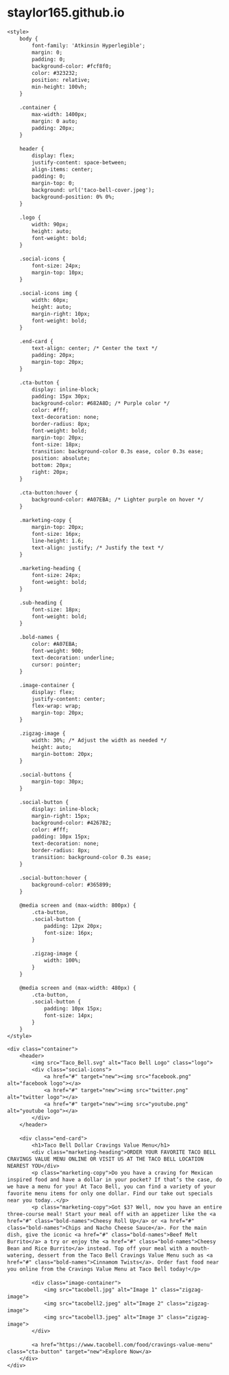 # staylor165.github.io
<!DOCTYPE html>
<html lang="en">
<head>
    <meta charset="UTF-8">
    <meta name="viewport" content="width=device-width, initial-scale=1.0">
    <title>Taco Bell Campaign</title>
    <link rel="preconnect" href="https://fonts.googleapis.com">
    <link rel="preconnect" href="https://fonts.gstatic.com" crossorigin>
    <link href="https://fonts.googleapis.com/css2?family=Atkinson+Hyperlegible:wght@400;700&display=swap" rel="stylesheet">

    <style>
        body {
            font-family: 'Atkinsin Hyperlegible';
            margin: 0;
            padding: 0;
            background-color: #fcf8f0; 
            color: #323232; 
            position: relative;
            min-height: 100vh;
        }

        .container {
            max-width: 1400px;
            margin: 0 auto;
            padding: 20px;
        }

        header {
            display: flex;
            justify-content: space-between;
            align-items: center;
            padding: 0;
            margin-top: 0;
            background: url('taco-bell-cover.jpeg');
            background-position: 0% 0%;
        }

        .logo {
            width: 90px;
            height: auto;
            font-weight: bold;
        }

        .social-icons {
            font-size: 24px;
            margin-top: 10px;
        }

        .social-icons img {
            width: 60px;
            height: auto;
            margin-right: 10px;
            font-weight: bold;
        }

        .end-card {
            text-align: center; /* Center the text */
            padding: 20px;
            margin-top: 20px;
        }

        .cta-button {
            display: inline-block;
            padding: 15px 30px;
            background-color: #682A8D; /* Purple color */
            color: #fff;
            text-decoration: none;
            border-radius: 8px;
            font-weight: bold;
            margin-top: 20px;
            font-size: 18px;
            transition: background-color 0.3s ease, color 0.3s ease;
            position: absolute;
            bottom: 20px;
            right: 20px;
        }

        .cta-button:hover {
            background-color: #A07EBA; /* Lighter purple on hover */
        }

        .marketing-copy {
            margin-top: 20px;
            font-size: 16px;
            line-height: 1.6;
            text-align: justify; /* Justify the text */
        }

        .marketing-heading {
            font-size: 24px;
            font-weight: bold;
        }

        .sub-heading {
            font-size: 18px;
            font-weight: bold;
        }

        .bold-names {
            color: #A07EBA;
            font-weight: 900;
            text-decoration: underline;
            cursor: pointer;
        }

        .image-container {
            display: flex;
            justify-content: center;
            flex-wrap: wrap;
            margin-top: 20px;
        }

        .zigzag-image {
            width: 30%; /* Adjust the width as needed */
            height: auto;
            margin-bottom: 20px;
        }

        .social-buttons {
            margin-top: 30px;
        }

        .social-button {
            display: inline-block;
            margin-right: 15px;
            background-color: #4267B2;
            color: #fff;
            padding: 10px 15px;
            text-decoration: none;
            border-radius: 8px;
            transition: background-color 0.3s ease;
        }

        .social-button:hover {
            background-color: #365899;
        }

        @media screen and (max-width: 800px) {
            .cta-button,
            .social-button {
                padding: 12px 20px;
                font-size: 16px;
            }

            .zigzag-image {
                width: 100%;
            }
        }

        @media screen and (max-width: 480px) {
            .cta-button,
            .social-button {
                padding: 10px 15px;
                font-size: 14px;
            }
        }
    </style>
</head>
<body>

    <div class="container">
        <header>
            <img src="Taco_Bell.svg" alt="Taco Bell Logo" class="logo">
            <div class="social-icons">
                <a href="#" target="new"><img src="facebook.png" alt="facebook logo"></a>
                <a href="#" target="new"><img src="twitter.png" alt="twitter logo"></a>
                <a href="#" target="new"><img src="youtube.png" alt="youtube logo"></a>
            </div>
        </header>

        <div class="end-card">
            <h1>Taco Bell Dollar Cravings Value Menu</h1>
            <div class="marketing-heading">ORDER YOUR FAVORITE TACO BELL CRAVINGS VALUE MENU ONLINE OR VISIT US AT THE TACO BELL LOCATION NEAREST YOU</div>
            <p class="marketing-copy">Do you have a craving for Mexican inspired food and have a dollar in your pocket? If that’s the case, do we have a menu for you! At Taco Bell, you can find a variety of your favorite menu items for only one dollar. Find our take out specials near you today..</p>
            <p class="marketing-copy">Got $3? Well, now you have an entire three-course meal! Start your meal off with an appetizer like the <a href="#" class="bold-names">Cheesy Roll Up</a> or <a href="#" class="bold-names">Chips and Nacho Cheese Sauce</a>. For the main dish, give the iconic <a href="#" class="bold-names">Beef Melt Burrito</a> a try or enjoy the <a href="#" class="bold-names">Cheesy Bean and Rice Burrito</a> instead. Top off your meal with a mouth-watering, dessert from the Taco Bell Cravings Value Menu such as <a href="#" class="bold-names">Cinnamom Twists</a>. Order fast food near you online from the Cravings Value Menu at Taco Bell today!</p>

            <div class="image-container">
                <img src="tacobell.jpg" alt="Image 1" class="zigzag-image">
                <img src="tacobell2.jpeg" alt="Image 2" class="zigzag-image">
                <img src="tacobell3.jpeg" alt="Image 3" class="zigzag-image">
            </div>

            <a href="https://www.tacobell.com/food/cravings-value-menu" class="cta-button" target="new">Explore Now</a>
        </div>
    </div>

</body>
</html>
